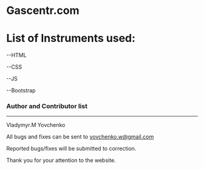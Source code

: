 # Gascentr.com
# List of Instruments used:

--HTML

--CSS

--JS

--Bootstrap

### Author and Contributor list 
---------------------------
Vladymyr.M Yovchenko

All bugs and fixes can be sent to yovchenko.w@gmail.com

Reported bugs/fixes will be submitted to correction.

Thank you for your attention to the website.
